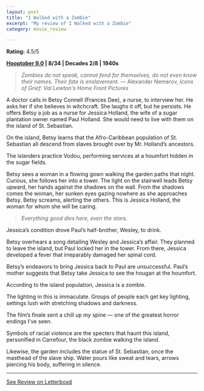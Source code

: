 ```yaml
---
layout: post
title: "I Walked with a Zombie"
excerpt: "My review of I Walked with a Zombie"
category: movie_review

---
```


**Rating:** 4.5/5

<b><a href="https://boxd.it/pOmcY">Hooptober 9.0</a> | 8/34 | Decades 2/8 | 1940s</b>

<blockquote cite="https://www.google.com/books/edition/_/NacwDwAAQBAJ"><i>Zombies do not speak, cannot fend for themselves, do not even know their names. Their fate is enslavement.</i>
— Alexander Nemerov, <i>Icons of Grief: Val Lewton's Home Front Pictures</i></blockquote>

A doctor calls in Betsy Connell (Frances Dee), a nurse, to interview her. He asks her if she believes in witchcraft. She laughs it off, but he persists. He offers Betsy a job as a nurse for Jessica Holland, the wife of a sugar plantation owner named Paul Holland. She would need to live with them on the island of St. Sebastian.

On the island, Betsy learns that the Afro-Caribbean population of St. Sebastian all descend from slaves brought over by Mr. Holland’s ancestors.

The islanders practice Vodou, performing services at a houmfort hidden in the sugar fields.

Betsy sees a woman in a flowing gown walking the garden paths that night. Curious, she follows her into a tower. The light on the stairwell leads Betsy upward, her hands against the shadows on the wall. From the shadows comes the woman, her sunken eyes gazing nowhere as she approaches Betsy. Betsy screams, alerting the others. This is Jessica Holland, the woman for whom she will be caring.

<blockquote><i>Everything good dies here, even the stars.</i></blockquote>

Jessica’s condition drove Paul’s half-brother, Wesley, to drink. 

Betsy overhears a song detailing Wesley and Jessica’s affair. They planned to leave the island, but Paul locked her in the tower. From there, Jessica developed a fever that irreparably damaged her spinal cord.

Betsy’s endeavors to bring Jessica back to Paul are unsuccessful. Paul’s mother suggests that Betsy take Jessica to see the hougan at the houmfort.

According to the island population, Jessica is a zombie.

The lighting in this is immaculate. Groups of people each get key lighting, settings lush with stretching shadows and darkness.

The film’s finale sent a chill up my spine — one of the greatest horror endings I’ve seen.

Symbols of racial violence are the specters that haunt this island, personified in Carrefour, the black zombie walking the island.

Likewise, the garden includes the statue of St. Sebastian, once the masthead of the slave ship. Water pours like sweat and tears, arrows piercing his body, suffering in silence.

<hr>

[See Review on Letterboxd](https://boxd.it/58bugn)
